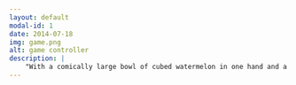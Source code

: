 ```yaml
---
layout: default
modal-id: 1
date: 2014-07-18
img: game.png
alt: game controller
description: |
    "With a comically large bowl of cubed watermelon in one hand and a mouse in the other, 15-year-old Gabe booted up Lucas Pope’s _Papers, Please_. He found himself in the position of an inspector at an immigration checkpoint, letting in those who qualify and turning away those who don’t. He saw his family’s journey to Canada echoed in the plight of the virtual immigrants and the inspector’s trepidatious emigration. After finishing the game, he gained a teaching tool; something he could give his peers when they asked what it was like being forced to emigrate." That was the opening paragraph to my letter of intent to Brock's MA in Game Studies. Games hold a special place in my heart. I intend to study the part games have to play in anti-colonial struggle and build systems of liberation within the games industry and academia. Most of what I've worked on isn't available to the public for one reason or another but you can check out this color matching game I made to teach people an intuitive understanding of the RGB color system <a href="../color-game.html" target="_blank">[by clicking here].</a>
---
```

